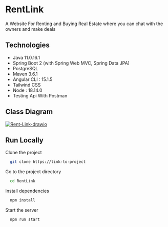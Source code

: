 # RentLink 
A Website For Renting and Buying Real Estate where you can chat with the owners and make deals
## Technologies
- Java 11.0.16.1
- Spring Boot 2 (with Spring Web MVC, Spring Data JPA)
- PostgreSQL
- Maven 3.6.1
- Angular CLI : 15.1.5
- Tailwind CSS 
- Node : 18.14.0
- Testing Api With Postman
## Class Diagram
<a href="https://ibb.co/3mPD6kQ"><img src="https://i.ibb.co/DfjxcLT/Rent-Link-drawio.png" alt="Rent-Link-drawio" border="0"></a>
## Run Locally

Clone the project

```bash
  git clone https://link-to-project
```

Go to the project directory

```bash
  cd RentLink
```

Install dependencies

```bash
  npm install
```

Start the server

```bash
  npm run start
```
